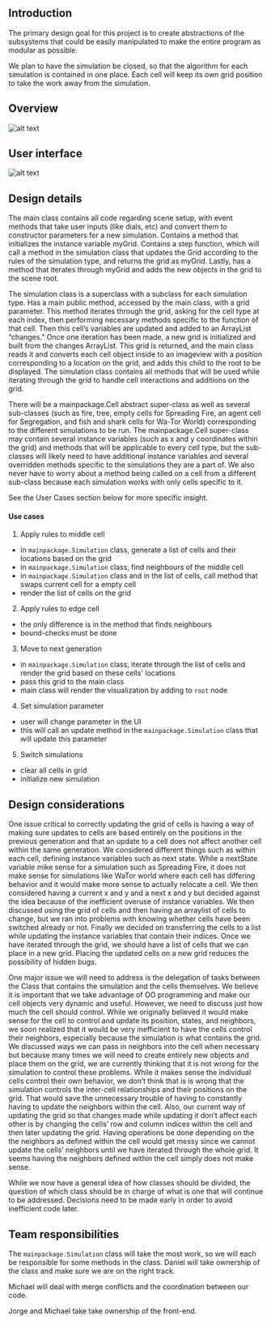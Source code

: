 ## Introduction

The primary design goal for this project is to create abstractions of
the subsystems that could be easily manipulated to make the entire
program as modular as possible.

We plan to have the simulation be closed, so that the algorithm for
each simulation is contained in one place. Each cell will keep its
own grid position to take the work away from the simulation.

## Overview

![alt text](https://coursework.cs.duke.edu/compsci308_2019spring/cellsociety_team14/blob/master/doc/class_layout.png "class layout text")


## User interface

![alt text](https://coursework.cs.duke.edu/compsci308_2019spring/cellsociety_team14/blob/master/doc/user_interface_plan.jpeg "Plan text")

## Design details

The main class contains all code regarding scene setup, with event methods that take user inputs (like dials, etc) and convert them to constructor parameters for a new simulation. Contains a method that initializes the instance variable myGrid. Contains a step function, which will call a method in the simulation class that updates the Grid according to the rules of the simulation type, and returns the grid as myGrid. Lastly, has a method that iterates through myGrid and adds the new objects in the grid to the scene root.

The simulation class is a superclass with a subclass for each simulation type. Has a main public method, accessed by the main class, with a grid parameter. This method iterates through the grid, asking for the cell type at each index, then performing necessary methods specific to the function of that cell.  Then this cell’s variables are updated and added to an ArrayList “changes.” Once one iteration has been made, a new grid is initialized and built from the changes ArrayList. This grid is returned, and the main class reads it and converts each cell object inside to an imageview with a position corresponding to a location on the grid, and adds this child to the root to be displayed. The simulation class contains all methods that will be used while iterating through the grid to handle cell interactions and additions on the grid.  

There will be a mainpackage.Cell abstract super-class as well as several sub-classes (such as fire, tree, empty cells for Spreading Fire, an agent cell for Segregation, and fish and shark cells for Wa-Tor World) corresponding to the different simulations to be run. The mainpackage.Cell super-class may contain several instance variables (such as x and y coordinates within the grid) and methods that will be applicable to every cell type, but the sub-classes will likely need to have additional instance variables and several overridden methods specific to the simulations they are a part of. We also never have to worry about a method being called on a cell from a different sub-class because each simulation works with only cells specific to it.

See the User Cases section below for more specific insight.


#### Use cases
1) Apply rules to middle cell
- in `mainpackage.Simulation` class, generate a list of cells and their locations based on the grid
- in `mainpackage.Simulation` class, find neighbours of the middle cell
- in `mainpackage.Simulation` class and in the list of cells, call method that swaps current cell for a empty cell
- render the list of cells on the grid

2) Apply rules to edge cell
- the only difference is in the method that finds neighbours
- bound-checks must be done

3) Move to next generation
- in `mainpackage.Simulation` class, iterate through the list of cells and render the grid based on these cells' locations
- pass this grid to the main class
- main class will render the visualization by adding to `root` node

4) Set simulation parameter
- user will change parameter in the UI
- this will call an update method in the `mainpackage.Simulation` class that will update this parameter

5) Switch simulations
- clear all cells in grid
- initialize new simulation

## Design considerations

One issue critical to correctly updating the grid of cells is having a way of making sure updates to cells are based entirely on the positions in the previous generation and that an update to a cell does not affect another cell within the same generation. We considered different things such as within each cell, defining instance variables such as next state. While a nextState variable mike sense for a simulation such as Spreading Fire, it does not make sense for simulations like WaTor world where each cell has differing behavior and it would make more sense to actually relocate a cell. We then considered having a current x and y and a next x and y but decided against the idea because of the inefficient overuse of instance variables. We then discussed using the grid of cells and then having an arraylist of cells to change, but we ran into problems with knowing whether cells have been switched already or not. Finally we decided on transferring the cells to a list while updating the instance variables that contain their indices. Once we have iterated through the grid, we should have a list of cells that we can place in a new grid. Placing the updated cells on a new grid reduces the possibility of hidden bugs.


One major issue we will need to address is the delegation of tasks between the Class that contains the simulation and the cells themselves. We believe it is important that we take advantage of OO programming and make our cell objects very dynamic and useful. However, we need to discuss just how much the cell should control. While we originally believed it would make sense for the cell to control and update its position, states, and neighbors, we soon realized that it would be very inefficient to have the cells control their neighbors, especially because the simulation is what contains the grid. We discussed ways we can pass in neighbors into the cell when necessary but because many times we will need to create entirely new objects and place them on the grid, we are currently thinking that it is not wrong for the simulation to control these problems. While it makes sense the individual cells control their own behavior, we don’t think that is is wrong that the simulation controls the inter-cell relationships and their positions on the grid. That would save the unnecessary trouble of having to constantly having to update the neighbors within the cell. Also, our current way of updating the grid so that changes made while updating it don’t affect each other is by changing the cells’ row and column indices within the cell and then later updating the grid. Having operations be done depending on the the neighbors as defined within the cell would get messy since we cannot update the cells’ neighbors until we have iterated through the whole grid. It seems having the neighbors defined within the cell simply does not make sense.


While we now have a general idea of how classes should be divided, the question of which class should be in charge of what is one that will continue to be addressed. Decisions need to be made early in order to avoid inefficient code later.


## Team responsibilities

The `mainpackage.Simulation` class will take the most work, so we will each be responsible for some methods in the class. Daniel will take ownership of the class and make sure we are on the right track.

Michael will deal with merge conflicts and the coordination between our code.

Jorge and Michael take take ownership of the front-end.
